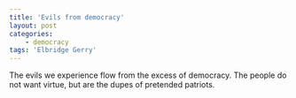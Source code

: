 ```yaml
---
title: 'Evils from democracy'
layout: post
categories:
    - democracy
tags: 'Elbridge Gerry'
---
```


The evils we experience flow from the excess of democracy. The people do not want virtue, but are the dupes of pretended patriots.